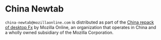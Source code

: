 # China Newtab

`china-newtab@mozillaonline.com` is distributed as part of the [China repack of desktop Fx](https://github.com/mozilla-partners/mozillaonline) by Mozilla Online, an organization that operates in China and a wholly owned subsidiary of the Mozilla Corporation.

